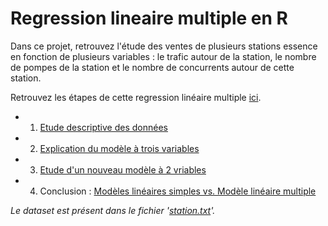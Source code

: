 # Regression lineaire multiple en R

Dans ce projet, retrouvez l'étude des ventes de plusieurs stations essence en fonction de plusieurs variables : le trafic autour de la station, le nombre de pompes de la station et le nombre de concurrents autour de cette station.

Retrouvez les étapes de cette regression linéaire multiple [ici](https://github.com/QQTipu/regression_lineaire_multiple/blob/fd5f400762ba065db32ccba27b24b5d129528159/Etude-StationService.md).
- 1. [Etude descriptive des données](https://github.com/QQTipu/regression_lineaire_multiple/blob/main/Etude-StationService.md#1-etude-descriptive-des-donn%C3%A9es)
- 2. [Explication du modèle à trois variables](https://github.com/QQTipu/regression_lineaire_multiple/blob/main/Etude-StationService.md#2-explication-du-mod%C3%A8le-%C3%A0-trois-variables)
- 3. [Etude d'un nouveau modèle à 2 vriables](https://github.com/QQTipu/regression_lineaire_multiple/blob/main/Etude-StationService.md#3-etude-du-nouveau-mod%C3%A8le-%C3%A0-2-variables)
- 4. Conclusion : [Modèles linéaires simples vs. Modèle linéaire multiple](https://github.com/QQTipu/regression_lineaire_multiple/blob/main/Etude-StationService.md#4-mod%C3%A8les-lin%C3%A9aires-simples-vsmod%C3%A8le-lin%C3%A9aire-multiple)

*Le dataset est présent dans le fichier '[station.txt](https://github.com/QQTipu/regression_lineaire_multiple/blob/2fc4b6ebc804764bfcbd9946a2981cd4bdf93561/station.txt)'.*
